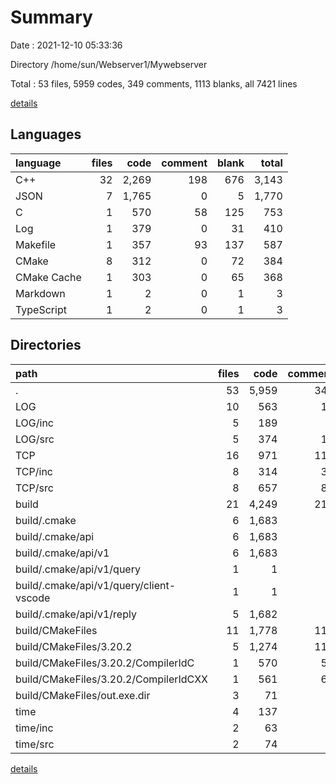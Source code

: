 # Summary

Date : 2021-12-10 05:33:36

Directory /home/sun/Webserver1/Mywebserver

Total : 53 files,  5959 codes, 349 comments, 1113 blanks, all 7421 lines

[details](details.md)

## Languages
| language | files | code | comment | blank | total |
| :--- | ---: | ---: | ---: | ---: | ---: |
| C++ | 32 | 2,269 | 198 | 676 | 3,143 |
| JSON | 7 | 1,765 | 0 | 5 | 1,770 |
| C | 1 | 570 | 58 | 125 | 753 |
| Log | 1 | 379 | 0 | 31 | 410 |
| Makefile | 1 | 357 | 93 | 137 | 587 |
| CMake | 8 | 312 | 0 | 72 | 384 |
| CMake Cache | 1 | 303 | 0 | 65 | 368 |
| Markdown | 1 | 2 | 0 | 1 | 3 |
| TypeScript | 1 | 2 | 0 | 1 | 3 |

## Directories
| path | files | code | comment | blank | total |
| :--- | ---: | ---: | ---: | ---: | ---: |
| . | 53 | 5,959 | 349 | 1,113 | 7,421 |
| LOG | 10 | 563 | 15 | 236 | 814 |
| LOG/inc | 5 | 189 | 0 | 101 | 290 |
| LOG/src | 5 | 374 | 15 | 135 | 524 |
| TCP | 16 | 971 | 116 | 228 | 1,315 |
| TCP/inc | 8 | 314 | 31 | 122 | 467 |
| TCP/src | 8 | 657 | 85 | 106 | 848 |
| build | 21 | 4,249 | 211 | 559 | 5,019 |
| build/.cmake | 6 | 1,683 | 0 | 5 | 1,688 |
| build/.cmake/api | 6 | 1,683 | 0 | 5 | 1,688 |
| build/.cmake/api/v1 | 6 | 1,683 | 0 | 5 | 1,688 |
| build/.cmake/api/v1/query | 1 | 1 | 0 | 0 | 1 |
| build/.cmake/api/v1/query/client-vscode | 1 | 1 | 0 | 0 | 1 |
| build/.cmake/api/v1/reply | 5 | 1,682 | 0 | 5 | 1,687 |
| build/CMakeFiles | 11 | 1,778 | 118 | 343 | 2,239 |
| build/CMakeFiles/3.20.2 | 5 | 1,274 | 118 | 292 | 1,684 |
| build/CMakeFiles/3.20.2/CompilerIdC | 1 | 570 | 58 | 125 | 753 |
| build/CMakeFiles/3.20.2/CompilerIdCXX | 1 | 561 | 60 | 123 | 744 |
| build/CMakeFiles/out.exe.dir | 3 | 71 | 0 | 9 | 80 |
| time | 4 | 137 | 0 | 76 | 213 |
| time/inc | 2 | 63 | 0 | 36 | 99 |
| time/src | 2 | 74 | 0 | 40 | 114 |

[details](details.md)